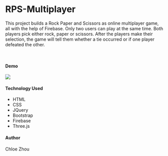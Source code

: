 # RPS-Multiplayer

This project builds a Rock Paper and Scissors as online multiplayer game, all with the help of Firebase. Only two users can play at the same time. Both players pick either rock, paper or scissors. After the players make their selection, the game will tell them whether a tie occurred or if one player defeated the other.

<br>

#### Demo 

![](assets/images/demo.gif)


#### Technology Used


* HTML
* CSS
* JQuery
* Bootstrap
* Firebase
* Three.js


#### Author
Chloe Zhou